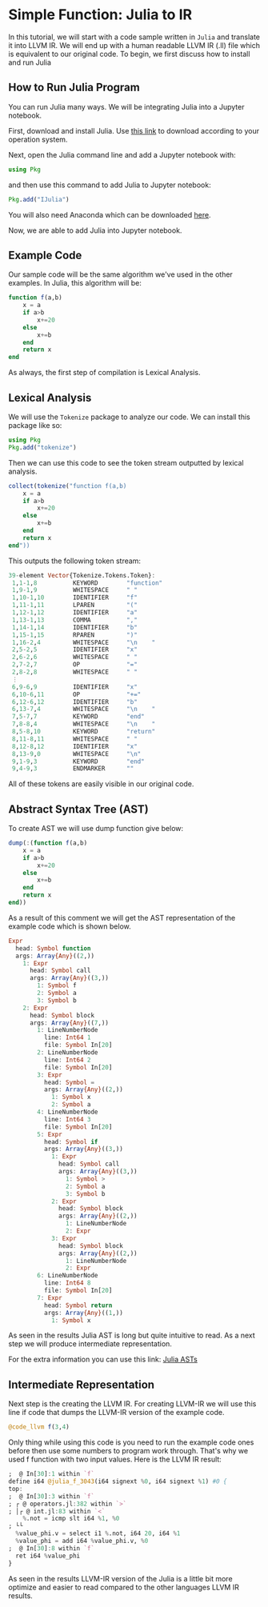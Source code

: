 # Simple Function: Julia to IR

In this tutorial, we will start with a code sample written in `Julia` and translate it into LLVM IR. We will end up with a human readable LLVM IR (.ll) file which is equivalent to our original code. To begin, we first discuss how to install and run Julia

## How to Run Julia Program

You can run Julia many ways. We will be integrating Julia into a Jupyter notebook.

First, download and install Julia. Use [this link](https://julialang.org/downloads/) to download according to your operation system.

Next, open the Julia command line and add a Jupyter notebook with:

```julia
using Pkg
```

and then use this command to add Julia to Jupyter notebook:

```julia
Pkg.add("IJulia")
```

You will also need Anaconda which can be downloaded [here](https://www.anaconda.com/products/distribution).

Now, we are able to add Julia into Jupyter notebook.

## Example Code

Our sample code will be the same algorithm we've used in the other examples. In Julia, this algorithm will be:

```julia
function f(a,b)
    x = a
    if a>b
        x+=20
    else
        x+=b
    end
    return x
end
```

As always, the first step of compilation is Lexical Analysis.

## Lexical Analysis

We will use the `Tokenize` package to analyze our code. We can install this package like so:

```julia
using Pkg
Pkg.add("tokenize")
```

Then we can use this code to see the token stream outputted by lexical analysis.

```julia
collect(tokenize("function f(a,b)
    x = a
    if a>b
        x+=20
    else
        x+=b
    end
    return x
end"))
```

This outputs the following token stream:

```julia
39-element Vector{Tokenize.Tokens.Token}:
 1,1-1,8          KEYWORD        "function"
 1,9-1,9          WHITESPACE     " "
 1,10-1,10        IDENTIFIER     "f"
 1,11-1,11        LPAREN         "("
 1,12-1,12        IDENTIFIER     "a"
 1,13-1,13        COMMA          ","
 1,14-1,14        IDENTIFIER     "b"
 1,15-1,15        RPAREN         ")"
 1,16-2,4         WHITESPACE     "\n    "
 2,5-2,5          IDENTIFIER     "x"
 2,6-2,6          WHITESPACE     " "
 2,7-2,7          OP             "="
 2,8-2,8          WHITESPACE     " "
 ⋮
 6,9-6,9          IDENTIFIER     "x"
 6,10-6,11        OP             "+="
 6,12-6,12        IDENTIFIER     "b"
 6,13-7,4         WHITESPACE     "\n    "
 7,5-7,7          KEYWORD        "end"
 7,8-8,4          WHITESPACE     "\n    "
 8,5-8,10         KEYWORD        "return"
 8,11-8,11        WHITESPACE     " "
 8,12-8,12        IDENTIFIER     "x"
 8,13-9,0         WHITESPACE     "\n"
 9,1-9,3          KEYWORD        "end"
 9,4-9,3          ENDMARKER      ""
 ```

All of these tokens are easily visible in our original code.

## Abstract Syntax Tree (AST)

To create AST we will use dump function give below:

```julia
dump(:(function f(a,b)
    x = a
    if a>b
        x+=20
    else
        x+=b
    end
    return x
end))
```

As a result of this comment we will get the AST representation of the example code which is shown below.

```julia
Expr
  head: Symbol function
  args: Array{Any}((2,))
    1: Expr
      head: Symbol call
      args: Array{Any}((3,))
        1: Symbol f
        2: Symbol a
        3: Symbol b
    2: Expr
      head: Symbol block
      args: Array{Any}((7,))
        1: LineNumberNode
          line: Int64 1
          file: Symbol In[20]
        2: LineNumberNode
          line: Int64 2
          file: Symbol In[20]
        3: Expr
          head: Symbol =
          args: Array{Any}((2,))
            1: Symbol x
            2: Symbol a
        4: LineNumberNode
          line: Int64 3
          file: Symbol In[20]
        5: Expr
          head: Symbol if
          args: Array{Any}((3,))
            1: Expr
              head: Symbol call
              args: Array{Any}((3,))
                1: Symbol >
                2: Symbol a
                3: Symbol b
            2: Expr
              head: Symbol block
              args: Array{Any}((2,))
                1: LineNumberNode
                2: Expr
            3: Expr
              head: Symbol block
              args: Array{Any}((2,))
                1: LineNumberNode
                2: Expr
        6: LineNumberNode
          line: Int64 8
          file: Symbol In[20]
        7: Expr
          head: Symbol return
          args: Array{Any}((1,))
            1: Symbol x
```

As seen in the results Julia AST is long but quite intuitive to read. As a next step we will produce intermediate representation.

For the extra information you can use this link: [Julia ASTs](https://julia-doc.readthedocs.io/en/latest/devdocs/ast/)

## Intermediate Representation

Next step is the creating the LLVM IR. For creating LLVM-IR we will use this line if code that dumps the LLVM-IR version of the example code.

```Julia
@code_llvm f(3,4)
```

Only thing while using this code is you need to run the example code ones before then use some numbers to program work through. That's why we used f function with two input values. Here is the LLVM IR result:

```Julia
;  @ In[30]:1 within `f`
define i64 @julia_f_3043(i64 signext %0, i64 signext %1) #0 {
top:
;  @ In[30]:3 within `f`
; ┌ @ operators.jl:382 within `>`
; │┌ @ int.jl:83 within `<`
    %.not = icmp slt i64 %1, %0
; └└
  %value_phi.v = select i1 %.not, i64 20, i64 %1
  %value_phi = add i64 %value_phi.v, %0
;  @ In[30]:8 within `f`
  ret i64 %value_phi
}
```

As seen in the results LLVM-IR version of the Julia is a little bit more optimize and easier to read compared to the other languages LLVM IR results.
